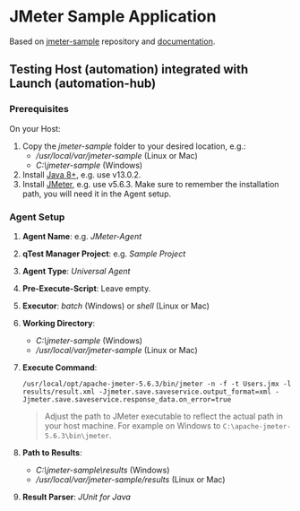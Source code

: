 # JMeter Sample Application

Based on [jmeter-sample](https://github.com/QASymphony/jmeter-sample) repository and
[documentation](https://documentation.tricentis.com/qtest/od/en/content/launch/automation_host/universal_agent/parsers/integrate_jmeter_with_universal_agent.htm).

## Testing Host (automation) integrated with Launch (automation-hub)

### Prerequisites
On your Host:
1. Copy the _jmeter-sample_ folder to your desired location, e.g.:
    - _/usr/local/var/jmeter-sample_ (Linux or Mac)
    - _C:\jmeter-sample_ (Windows)
2. Install [Java 8+](https://jdk.java.net/archive/), e.g. use v13.0.2.
3. Install [JMeter](https://jmeter.apache.org/download_jmeter.cgi), e.g. use v5.6.3. Make sure to remember the installation path,
   you will need it in the Agent setup.

### Agent Setup
1. **Agent Name**: e.g. _JMeter-Agent_
2. **qTest Manager Project**: e.g. _Sample Project_
3. **Agent Type**: _Universal Agent_
4. **Pre-Execute-Script**: Leave empty.
5. **Executor**: _batch_ (Windows) or _shell_ (Linux or Mac)
6. **Working Directory**:
    - _C:\jmeter-sample_ (Windows)
    - _/usr/local/var/jmeter-sample_ (Linux or Mac)
7. **Execute Command**: 
    ```shell
    /usr/local/opt/apache-jmeter-5.6.3/bin/jmeter -n -f -t Users.jmx -l results/result.xml -Jjmeter.save.saveservice.output_format=xml -Jjmeter.save.saveservice.response_data.on_error=true
    ```
   > Adjust the path to JMeter executable to reflect the actual path in your host machine. For example on Windows to `C:\apache-jmeter-5.6.3\bin\jmeter`.
    
8. **Path to Results**:
    - _C:\jmeter-sample\results_ (Windows)
    - _/usr/local/var/jmeter-sample/results_ (Linux or Mac)
9. **Result Parser**: _JUnit for Java_